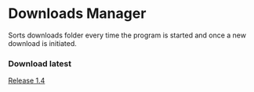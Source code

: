 # Downloads Manager
Sorts downloads folder every time the program is started and once a new download is initiated.
### Download latest
[Release 1.4](https://github.com/mWalrus/Downloads-Manager/releases/latest)
